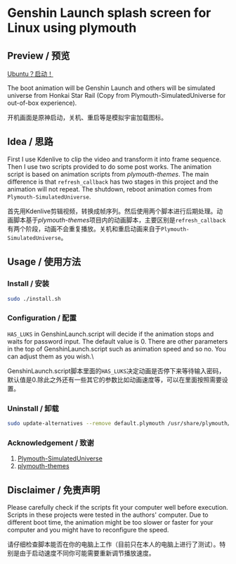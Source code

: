 # Genshin Launch splash screen for Linux using plymouth

## Preview / 预览

[Ubuntu？启动！](https://www.bilibili.com/video/BV1nN411g789)

The boot animation will be Genshin Launch and others will be simulated universe from Honkai Star Rail (Copy from Plymouth-SimulatedUniverse for out-of-box experience).

开机画面是原神启动，关机、重启等是模拟宇宙加载图标。

## Idea / 思路

First I use Kdenlive to clip the video and transform it into frame sequence. Then I use two scripts provided to do some post works. The animation script is based on animation scripts from *plymouth-themes*. The main difference is that `refresh_callback` has two stages in this project and the animation will not repeat. The shutdown, reboot animation comes from `Plymouth-SimulatedUniverse`.

首先用Kdenlive剪辑视频，转换成帧序列。然后使用两个脚本进行后期处理。动画脚本基于*plymouth-themes*项目内的动画脚本，主要区别是`refresh_callback`有两个阶段，动画不会重复播放。关机和重启动画来自于`Plymouth-SimulatedUniverse`。

## Usage / 使用方法

### Install / 安装

``` bash
sudo ./install.sh
```

### Configuration / 配置

`HAS_LUKS` in GenshinLaunch.script will decide if the animation stops and waits for password input. The default value is 0. There are other parameters in the top of GenshinLaunch.script such as animation speed and so no. You can adjust them as you wish.\

GenshinLaunch.script脚本里面的`HAS_LUKS`决定动画是否停下来等待输入密码，默认值是0.除此之外还有一些其它的参数比如动画速度等，可以在里面按照需要设置。

### Uninstall / 卸载

``` bash
sudo update-alternatives --remove default.plymouth /usr/share/plymouth/themes/GenshinLaunch/GenshinLaunch.plymouth
```

### Acknowledgement / 致谢

1. [Plymouth-SimulatedUniverse](https://github.com/ohaiibuzzle/Plymouth-SimulatedUniverse)
2. [plymouth-themes](https://github.com/adi1090x/plymouth-themes)

## Disclaimer / 免责声明

Please carefully check if the scripts fit your computer well before execution. Scripts in these projects were tested in the authors' computer. Due to different boot time, the animation might be too slower or faster for your computer and you might have to reconfigure the speed.

请仔细检查脚本能否在你的电脑上工作（目前只在本人的电脑上进行了测试）。特别是由于启动速度不同你可能需要重新调节播放速度。